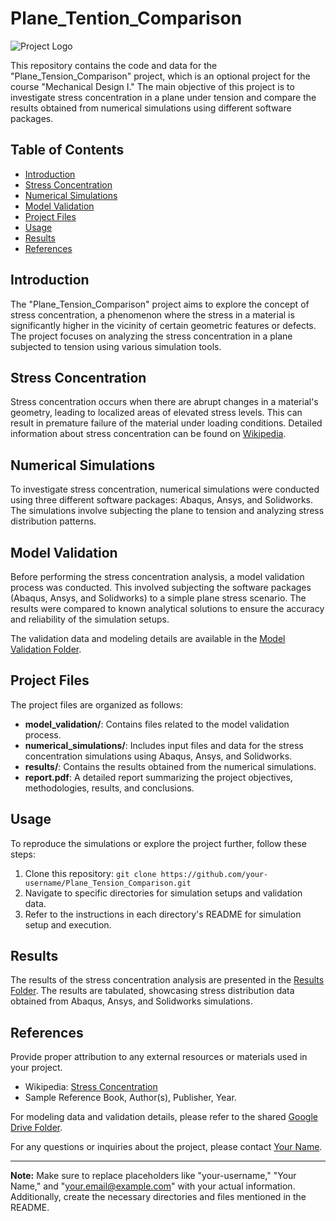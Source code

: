 # Plane_Tention_Comparison

![Project Logo](project_logo.png) <!-- If you have a project logo, add it here -->

This repository contains the code and data for the "Plane_Tension_Comparison" project, which is an optional project for the course "Mechanical Design I." The main objective of this project is to investigate stress concentration in a plane under tension and compare the results obtained from numerical simulations using different software packages.

## Table of Contents

- [Introduction](#introduction)
- [Stress Concentration](#stress-concentration)
- [Numerical Simulations](#numerical-simulations)
- [Model Validation](#model-validation)
- [Project Files](#project-files)
- [Usage](#usage)
- [Results](#results)
- [References](#references)

## Introduction

The "Plane_Tension_Comparison" project aims to explore the concept of stress concentration, a phenomenon where the stress in a material is significantly higher in the vicinity of certain geometric features or defects. The project focuses on analyzing the stress concentration in a plane subjected to tension using various simulation tools.

## Stress Concentration

Stress concentration occurs when there are abrupt changes in a material's geometry, leading to localized areas of elevated stress levels. This can result in premature failure of the material under loading conditions. Detailed information about stress concentration can be found on [Wikipedia](https://en.wikipedia.org/wiki/Stress_concentration).

## Numerical Simulations

To investigate stress concentration, numerical simulations were conducted using three different software packages: Abaqus, Ansys, and Solidworks. The simulations involve subjecting the plane to tension and analyzing stress distribution patterns.

## Model Validation

Before performing the stress concentration analysis, a model validation process was conducted. This involved subjecting the software packages (Abaqus, Ansys, and Solidworks) to a simple plane stress scenario. The results were compared to known analytical solutions to ensure the accuracy and reliability of the simulation setups.

The validation data and modeling details are available in the [Model Validation Folder](model_validation/).

## Project Files

The project files are organized as follows:

- **model_validation/**: Contains files related to the model validation process.
- **numerical_simulations/**: Includes input files and data for the stress concentration simulations using Abaqus, Ansys, and Solidworks.
- **results/**: Contains the results obtained from the numerical simulations.
- **report.pdf**: A detailed report summarizing the project objectives, methodologies, results, and conclusions.

## Usage

To reproduce the simulations or explore the project further, follow these steps:

1. Clone this repository: `git clone https://github.com/your-username/Plane_Tension_Comparison.git`
2. Navigate to specific directories for simulation setups and validation data.
3. Refer to the instructions in each directory's README for simulation setup and execution.

## Results

The results of the stress concentration analysis are presented in the [Results Folder](results/). The results are tabulated, showcasing stress distribution data obtained from Abaqus, Ansys, and Solidworks simulations.

## References

Provide proper attribution to any external resources or materials used in your project.

- Wikipedia: [Stress Concentration](https://en.wikipedia.org/wiki/Stress_concentration)
- Sample Reference Book, Author(s), Publisher, Year. 

For modeling data and validation details, please refer to the shared [Google Drive Folder](https://drive.google.com/drive/my-drive).

For any questions or inquiries about the project, please contact [Your Name](mailto:your.email@example.com).

---

**Note:** Make sure to replace placeholders like "your-username," "Your Name," and "your.email@example.com" with your actual information. Additionally, create the necessary directories and files mentioned in the README.
